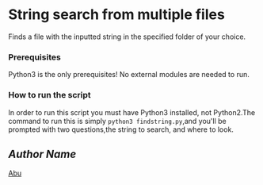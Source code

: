 # String search from multiple files
Finds a file with the inputted string in the specified folder of your choice.

### Prerequisites
Python3 is the only prerequisites! No external modules are needed to run.

### How to run the script
In order to run this script you must have Python3 installed, not Python2.The command to run this is simply `python3 findstring.py`,and you'll be prompted with two questions,the string to search, and where to look.

## *Author Name*
[Abu](https://google.com)